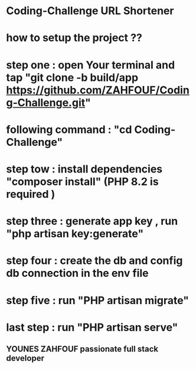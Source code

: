 # Coding-Challenge URL Shortener

# how to setup the project ??

# step one : open Your terminal and tap "git clone -b build/app https://github.com/ZAHFOUF/Coding-Challenge.git"
# following command : "cd Coding-Challenge"


# step tow : install dependencies "composer install"  (PHP 8.2 is required )

# step three : generate app key , run "php artisan key:generate"  


# step four : create the db and config db connection in the env file

# step five : run "PHP artisan migrate"

# last step : run "PHP artisan serve"



## YOUNES ZAHFOUF passionate full stack developer




